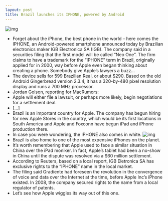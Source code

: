 ```yaml
---
layout: post
title: Brazil launches its IPHONE, powered by Android
---
```

![img](http://media.idownloadblog.com/wp-content/uploads/2012/12/IGB-Electronica-iPhone-image-001.png)
* Forget about the iPhone, the best phone in the world – here comes the IPHONE, an Android-powered smartphone announced today by Brazilian electronics maker IGB Electronica SA (IGB). The company said in a securities filing that the first model will be called “Neo One”. The firm claims to have a trademark for the “IPHONE” term in Brazil, originally applied for in 2000, way before Apple even began thinking about creating a phone. Somebody give Apple’s lawyers a buzz…
* The device sells for 599 Brazilian Real, or about $290. Based on the old Android Gingerbread version 2.3.4, it has a 320-by-480 pixel resolution display and runs a 700 MHz processor.
* Jordan Golson, reporting for MacRumors:
* Apple will either file a lawsuit, or perhaps more likely, begin negotiations for a settlement deal.
* […]
* Brazil is an important country for Apple. The company has begun hiring for new Apple Stores in the country, which would be its first locations in South America and Apple and Foxconn have begun iPad and iPhone production there.
* In case you were wondering, the IPHONE also comes in white.
![img](http://media.idownloadblog.com/wp-content/uploads/2012/12/IGB-Electronica-iPhone-image-002.jpg)
* Brazil is also home to one of the most expensive iPhones on the planet.
* It’s worth remembering that Apple used to face a similar situation in China over the iPad moniker. In fact, Apple’s tablet had been a no-show in China until the dispute was resolved via a $60 million settlement.
* According to Reuters, based on a local report, IGB Eletronica SA has exclusive rights to the “IPHONE” name in the local market.
* The filing said Gradiente had foreseen the revolution in the convergence of voice and data over the Internet at the time, before Apple Inc’s iPhone existed. In 2008, the company secured rights to the name from a local regulator of patents.
* Let’s see how Apple wiggles its way out of this one.

